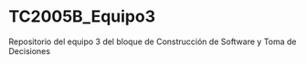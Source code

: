 # TC2005B_Equipo3
Repositorio del equipo 3 del bloque de Construcción de Software y Toma de Decisiones
